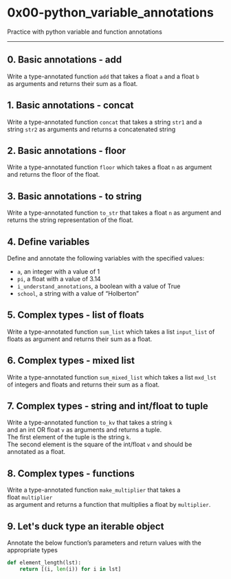 # 0x00-python_variable_annotations

Practice with python variable and function annotations

---

## 0. Basic annotations - add

Write a type-annotated function `add` that takes a float `a` and a float `b`
\
as arguments and returns their sum as a float.

## 1. Basic annotations - concat

Write a type-annotated function `concat` that takes a string `str1` and a
\
string `str2` as arguments and returns a concatenated string

## 2. Basic annotations - floor

Write a type-annotated function `floor` which takes a float `n` as argument
\
and returns the floor of the float.

## 3. Basic annotations - to string

Write a type-annotated function `to_str` that takes a float `n` as argument and returns the string representation of the float.

## 4. Define variables

Define and annotate the following variables with the specified values:

- `a`, an integer with a value of 1
- `pi`, a float with a value of 3.14
- `i_understand_annotations`, a boolean with a value of True
- `school`, a string with a value of “Holberton”

## 5. Complex types - list of floats

Write a type-annotated function `sum_list` which takes a list `input_list` of
\
floats as argument and returns their sum as a float.

## 6. Complex types - mixed list

Write a type-annotated function `sum_mixed_list` which takes a list `mxd_lst`
\
of integers and floats and returns their sum as a float.

## 7. Complex types - string and int/float to tuple

Write a type-annotated function `to_kv` that takes a string `k`
\
and an int OR float `v` as arguments and returns a tuple.
\
The first element of the tuple is the string `k`.
\
The second element is the square of the int/float `v` and should be
\
annotated as a float.

## 8. Complex types - functions

Write a type-annotated function `make_multiplier` that takes a float `multiplier`
\
as argument and returns a function that multiplies a float by `multiplier`.

## 9. Let's duck type an iterable object

Annotate the below function’s parameters and return values with the appropriate types

```python
def element_length(lst):
    return [(i, len(i)) for i in lst]
```
